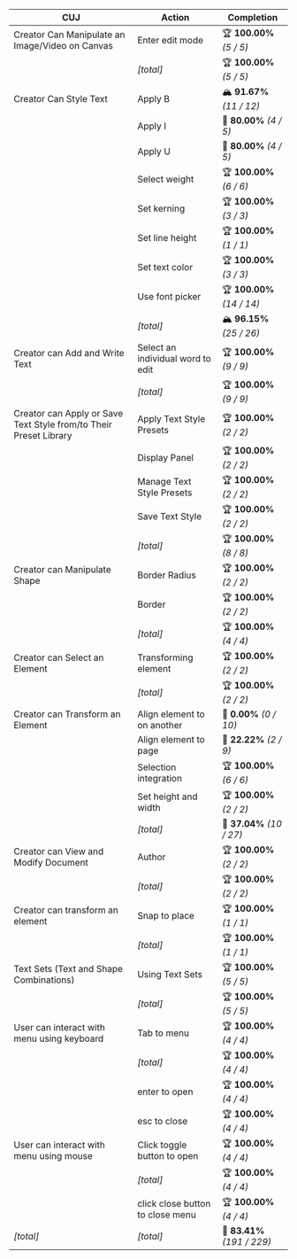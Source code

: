 | **CUJ**                                                           | **Action**                        | **Completion**              |
| ----------------------------------------------------------------- | --------------------------------- | --------------------------- |
| Creator Can Manipulate an Image/Video on Canvas                   | Enter edit mode                   | 🏆 **100.00%** *(5 / 5)*    |
|                                                                   | *[total]*                         | 🏆 **100.00%** *(5 / 5)*    |
| Creator Can Style Text                                            | Apply B                           | 🏔️ **91.67%** *(11 / 12)*  |
|                                                                   | Apply I                           | 🛴 **80.00%** *(4 / 5)*     |
|                                                                   | Apply U                           | 🛴 **80.00%** *(4 / 5)*     |
|                                                                   | Select weight                     | 🏆 **100.00%** *(6 / 6)*    |
|                                                                   | Set kerning                       | 🏆 **100.00%** *(3 / 3)*    |
|                                                                   | Set line height                   | 🏆 **100.00%** *(1 / 1)*    |
|                                                                   | Set text color                    | 🏆 **100.00%** *(3 / 3)*    |
|                                                                   | Use font picker                   | 🏆 **100.00%** *(14 / 14)*  |
|                                                                   | *[total]*                         | 🏔️ **96.15%** *(25 / 26)*  |
| Creator can Add and Write Text                                    | Select an individual word to edit | 🏆 **100.00%** *(9 / 9)*    |
|                                                                   | *[total]*                         | 🏆 **100.00%** *(9 / 9)*    |
| Creator can Apply or Save Text Style from/to Their Preset Library | Apply Text Style Presets          | 🏆 **100.00%** *(2 / 2)*    |
|                                                                   | Display Panel                     | 🏆 **100.00%** *(2 / 2)*    |
|                                                                   | Manage Text Style Presets         | 🏆 **100.00%** *(2 / 2)*    |
|                                                                   | Save Text Style                   | 🏆 **100.00%** *(2 / 2)*    |
|                                                                   | *[total]*                         | 🏆 **100.00%** *(8 / 8)*    |
| Creator can Manipulate Shape                                      | Border Radius                     | 🏆 **100.00%** *(2 / 2)*    |
|                                                                   | Border                            | 🏆 **100.00%** *(2 / 2)*    |
|                                                                   | *[total]*                         | 🏆 **100.00%** *(4 / 4)*    |
| Creator can Select an Element                                     | Transforming element              | 🏆 **100.00%** *(2 / 2)*    |
|                                                                   | *[total]*                         | 🏆 **100.00%** *(2 / 2)*    |
| Creator can Transform an Element                                  | Align element to on another       | 🚨 **0.00%** *(0 / 10)*     |
|                                                                   | Align element to page             | 🚨 **22.22%** *(2 / 9)*     |
|                                                                   | Selection integration             | 🏆 **100.00%** *(6 / 6)*    |
|                                                                   | Set height and width              | 🏆 **100.00%** *(2 / 2)*    |
|                                                                   | *[total]*                         | 🚨 **37.04%** *(10 / 27)*   |
| Creator can View and Modify Document                              | Author                            | 🏆 **100.00%** *(2 / 2)*    |
|                                                                   | *[total]*                         | 🏆 **100.00%** *(2 / 2)*    |
| Creator can transform an element                                  | Snap to place                     | 🏆 **100.00%** *(1 / 1)*    |
|                                                                   | *[total]*                         | 🏆 **100.00%** *(1 / 1)*    |
| Text Sets (Text and Shape Combinations)                           | Using Text Sets                   | 🏆 **100.00%** *(5 / 5)*    |
|                                                                   | *[total]*                         | 🏆 **100.00%** *(5 / 5)*    |
| User can interact with menu using keyboard                        | Tab to menu                       | 🏆 **100.00%** *(4 / 4)*    |
|                                                                   | *[total]*                         | 🏆 **100.00%** *(4 / 4)*    |
|                                                                   | enter to open                     | 🏆 **100.00%** *(4 / 4)*    |
|                                                                   | esc to close                      | 🏆 **100.00%** *(4 / 4)*    |
| User can interact with menu using mouse                           | Click toggle button to open       | 🏆 **100.00%** *(4 / 4)*    |
|                                                                   | *[total]*                         | 🏆 **100.00%** *(4 / 4)*    |
|                                                                   | click close button to close menu  | 🏆 **100.00%** *(4 / 4)*    |
| *\[total\]*                                                       | *\[total\]*                       | 🛴 **83.41%** *(191 / 229)* |